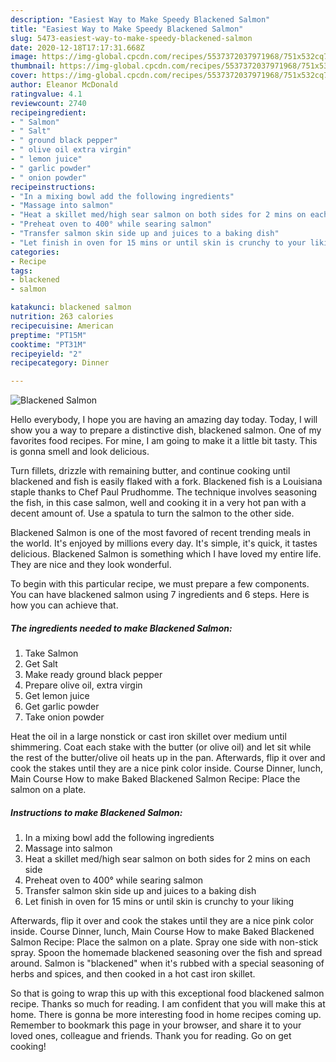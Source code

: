 ```yaml
---
description: "Easiest Way to Make Speedy Blackened Salmon"
title: "Easiest Way to Make Speedy Blackened Salmon"
slug: 5473-easiest-way-to-make-speedy-blackened-salmon
date: 2020-12-18T17:17:31.668Z
image: https://img-global.cpcdn.com/recipes/5537372037971968/751x532cq70/blackened-salmon-recipe-main-photo.jpg
thumbnail: https://img-global.cpcdn.com/recipes/5537372037971968/751x532cq70/blackened-salmon-recipe-main-photo.jpg
cover: https://img-global.cpcdn.com/recipes/5537372037971968/751x532cq70/blackened-salmon-recipe-main-photo.jpg
author: Eleanor McDonald
ratingvalue: 4.1
reviewcount: 2740
recipeingredient:
- " Salmon"
- " Salt"
- " ground black pepper"
- " olive oil extra virgin"
- " lemon juice"
- " garlic powder"
- " onion powder"
recipeinstructions:
- "In a mixing bowl add the following ingredients"
- "Massage into salmon"
- "Heat a skillet med/high sear salmon on both sides for 2 mins on each side"
- "Preheat oven to 400° while searing salmon"
- "Transfer salmon skin side up and juices to a baking dish"
- "Let finish in oven for 15 mins or until skin is crunchy to your liking"
categories:
- Recipe
tags:
- blackened
- salmon

katakunci: blackened salmon 
nutrition: 263 calories
recipecuisine: American
preptime: "PT15M"
cooktime: "PT31M"
recipeyield: "2"
recipecategory: Dinner

---
```



![Blackened Salmon](https://img-global.cpcdn.com/recipes/5537372037971968/751x532cq70/blackened-salmon-recipe-main-photo.jpg)

Hello everybody, I hope you are having an amazing day today. Today, I will show you a way to prepare a distinctive dish, blackened salmon. One of my favorites food recipes. For mine, I am going to make it a little bit tasty. This is gonna smell and look delicious.

Turn fillets, drizzle with remaining butter, and continue cooking until blackened and fish is easily flaked with a fork. Blackened fish is a Louisiana staple thanks to Chef Paul Prudhomme. The technique involves seasoning the fish, in this case salmon, well and cooking it in a very hot pan with a decent amount of. Use a spatula to turn the salmon to the other side.

Blackened Salmon is one of the most favored of recent trending meals in the world. It's enjoyed by millions every day. It's simple, it's quick, it tastes delicious. Blackened Salmon is something which I have loved my entire life. They are nice and they look wonderful.


To begin with this particular recipe, we must prepare a few components. You can have blackened salmon using 7 ingredients and 6 steps. Here is how you can achieve that.

<!--inarticleads1-->

##### The ingredients needed to make Blackened Salmon:

1. Take  Salmon
1. Get  Salt
1. Make ready  ground black pepper
1. Prepare  olive oil, extra virgin
1. Get  lemon juice
1. Get  garlic powder
1. Take  onion powder


Heat the oil in a large nonstick or cast iron skillet over medium until shimmering. Coat each stake with the butter (or olive oil) and let sit while the rest of the butter/olive oil heats up in the pan. Afterwards, flip it over and cook the stakes until they are a nice pink color inside. Course Dinner, lunch, Main Course How to make Baked Blackened Salmon Recipe: Place the salmon on a plate. 

<!--inarticleads2-->

##### Instructions to make Blackened Salmon:

1. In a mixing bowl add the following ingredients
1. Massage into salmon
1. Heat a skillet med/high sear salmon on both sides for 2 mins on each side
1. Preheat oven to 400° while searing salmon
1. Transfer salmon skin side up and juices to a baking dish
1. Let finish in oven for 15 mins or until skin is crunchy to your liking


Afterwards, flip it over and cook the stakes until they are a nice pink color inside. Course Dinner, lunch, Main Course How to make Baked Blackened Salmon Recipe: Place the salmon on a plate. Spray one side with non-stick spray. Spoon the homemade blackened seasoning over the fish and spread around. Salmon is &#34;blackened&#34; when it&#39;s rubbed with a special seasoning of herbs and spices, and then cooked in a hot cast iron skillet. 

So that is going to wrap this up with this exceptional food blackened salmon recipe. Thanks so much for reading. I am confident that you will make this at home. There is gonna be more interesting food in home recipes coming up. Remember to bookmark this page in your browser, and share it to your loved ones, colleague and friends. Thank you for reading. Go on get cooking!

